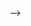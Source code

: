 <!-- ## 用户管理

### 注册用户

- **URL**: `/users/register`
- **Method**: `POST`
- **Data Params**: 
  ```json
  {
    "username": "[string]", // 用户名长度至少为 3 位
    "password": "[string]" // 密码长度至少为 8 位
  }
  ```
- **Success Response**: 
  - **Code**: `200`
  - **Content**: 
    ```json
    {
      "username": "[string]",
      "message": "User created successfully",
      "id": "[string]"
    }
    ```

### 用户登录

- **URL**: `/users/login`
- **Method**: `POST`
- **Data Params**: 
  ```json
  {
    "username": "[string]",
    "password": "[string]"
  }
  ```
- **Success Response**: 
  - **Code**: `200`
  - **Content**: 
    ```json
    {
      "access_token": "[string]",
      "token_type": "bearer"
    }
    ```

### 删除用户

- **URL**: `/users/delete`
- **Method**: `DELETE`
- **Headers**: `Authorization: Bearer [access_token]`
- **URL Params**: `id=[string]` // 用户 ID
- **Success Response**: 
  - **Code**: `200`
  - **Content**: 
    ```json
    {
      "id": "[string]",
      "username": "[string]",
      "message": "User deleted successfully."
    }
    ```

### 获取当前用户信息

- **URL**: `/users/me`
- **Method**: `GET`
- **Headers**: `Authorization: Bearer [access_token]`
- **Success Response**: 
  - **Code**: `200`
  - **Content**: 
    ```json
    {
      "message": "info of current user",
      "id": "[string]",
      "username": "[string]",
      "register_time": "[datetime]",
      "files": "[string]"
    }
    ```

## 文件管理

### 上传文件

- **URL**: `/files/upload`
- **Method**: `POST`
- **Headers**: `Authorization: Bearer [access_token]`
- **Data Params**: `file: [binary]`
- **Success Response**: 
  - **Code**: `200`
  - **Content**: 
    ```json
    {
      "id": "[string]",
      "filename": "[string]",
      "file_size": "[string]",
      "message": "Upload file successful",
      "file_create_time": "[datetime]",
      "file_type": "[string]",
      "file_owner_name": "[string]"
    }
    ```

### 下载文件

- **URL**: `/files/download`
- **Method**: `GET`
- **Headers**: `Authorization: Bearer [access_token]`
- **URL Params**: `file_id=[string]` // 文件 ID
- **Success Response**: 
  - **Code**: `200`
  - **Content**: `binary`

### 列出用户的所有文件

- **URL**: `/files/list`
- **Method**: `GET`
- **Headers**: `Authorization: Bearer [access_token]`
- **Success Response**: 
  - **Code**: `200`
  - **Content**: 
    ```json
    {
      "files": [
        {
          "id": "[string]",
          "filename": "[string]",
          "file_size": "[string]",
          "message": "File found",
          "file_create_time": "[datetime]",
          "file_type": "[string]",
          "file_owner_name": "[string]"
        },
        ...
      ]
    }
    ```

### 删除文件

- **URL**: `/files/delete`
- **Method**: `DELETE`
- **Headers**: `Authorization: Bearer [access_token]`
- **URL Params**: `file_id=[string]` // 文件 ID
- **Success Response**: 
  - **Code**: `200`
  - **Content**: 
    ```json
    {
      "message": "File deleted successfully",
      "id": "[string]",
      "filename": "[string]",
      "file_size": "[string]",
      "file_create_time": "[datetime]",
      "file_type": "[string]",
      "file_owner_name": "[string]"
    }
    ```

### 获取文件信息

- **URL**: `/files/info`
- **Method**: `GET`
- **Headers**: `Authorization: Bearer [access_token]`
- **URL Params**: `file_id=[string]`
- **Success Response**: 
  - **Code**: `200`
  - **Content**: 
    ```json
    {
      "id": "[string]",
      "filename": "[string]",
      "file_size": "[string]",
      "message": "File found",
      "file_create_time": "[datetime]",
      "file_type": "[string]",
      "file_owner_name": "[string]",
      "file_path": "[string]"
    }
    ```

<!-- ## 数据库管理

### 重置数据库 (仅管理员可用) 同时会删除所有文件

- **URL**: `/db/reset`
- **Method**: `POST`
- **Data Params**: 
  ```json
  {
    "username": "[string]", // 管理员用户名
    "password": "[string]" // 管理员密码
  }
  ```
- **Success Response**: 
  - **Code**: `200`
  - **Content**: 
    ```json
    {
      "message": "Database reset successfully and all files deleted.",
      "user_count": "[integer]",
      "file_count": "[integer]"
    }
    ``` --> -->